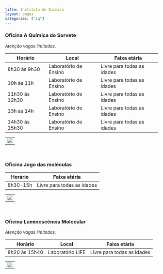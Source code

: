 ```yaml
---
title: Instituto de Química
layout: pages
categories: ["iq"]
---
```


### Oficina A Química do Sorvete

*Atenção vagas limitadas.*

| Horário | Local | Faixa etária |
|---------|-------|--------------|
| 8h30 às 9h30 | Laboratório de Ensino | Livre para todas as idades |
| 10h às 11h | Laboratório de Ensino | Livre para todas as idades |
| 11h30 às 12h30 | Laboratório de Ensino | Livre para todas as idades |
| 13h às 14h | Laboratório de Ensino | Livre para todas as idades |
| 14h30 às 15h30 | Laboratório de Ensino | Livre para todas as idades |

<table><tr><td>
<a href="https://docs.google.com/document/d/e/2PACX-1vRxMEyWuO4DQnDW43l-hKRb2F7CFmbrgeixobIBIGfqF9Ubho6jXBaZMxKrCEFv1Quz31lZEglKb9mk/pub#id.e65owivhg6e8"><img style="cursor:pointer" src="{{ site.baseurl }}/img/more.svg"></a>
</td></tr></table>

<br>

### Oficina Jogo das moléculas

| Horário | Faixa etária |
|---------|--------------|
| 8h30-15h  | Livre para todas as idades |

<table><tr><td>
<a href="https://docs.google.com/document/d/e/2PACX-1vRxMEyWuO4DQnDW43l-hKRb2F7CFmbrgeixobIBIGfqF9Ubho6jXBaZMxKrCEFv1Quz31lZEglKb9mk/pub#id.ycdahk6irrpp"><img style="cursor:pointer" src="{{ site.baseurl }}/img/more.svg"></a>
</td></tr></table>

<br>

### Oficina Luminescência Molecular

*Atenção vagas limitadas.*

| Horário | Local | Faixa etária |
|---------|-------|--------------|
| 8h20 às 15h40 | Laboratório LIFE | Livre para todas as idades |

<table><tr><td>
<a href="https://docs.google.com/document/d/e/2PACX-1vRxMEyWuO4DQnDW43l-hKRb2F7CFmbrgeixobIBIGfqF9Ubho6jXBaZMxKrCEFv1Quz31lZEglKb9mk/pub#id.663n48fnmks0"><img style="cursor:pointer" src="{{ site.baseurl }}/img/more.svg"></a>
</td></tr></table>